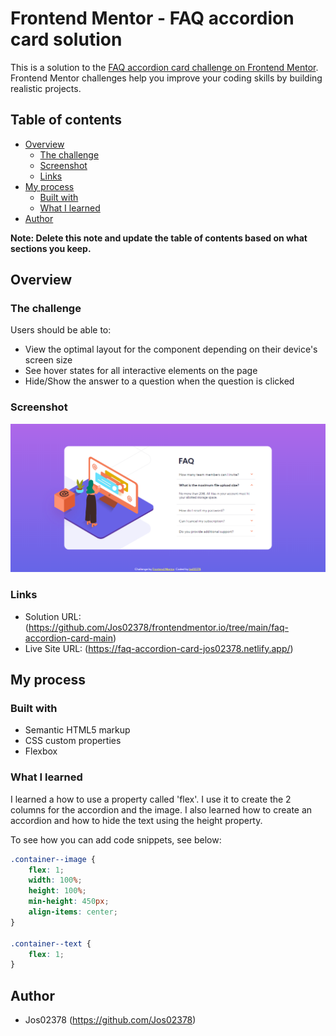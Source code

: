 # Frontend Mentor - FAQ accordion card solution

This is a solution to the [FAQ accordion card challenge on Frontend Mentor](https://www.frontendmentor.io/challenges/faq-accordion-card-XlyjD0Oam). Frontend Mentor challenges help you improve your coding skills by building realistic projects.

## Table of contents

-   [Overview](#overview)
    -   [The challenge](#the-challenge)
    -   [Screenshot](#screenshot)
    -   [Links](#links)
-   [My process](#my-process)
    -   [Built with](#built-with)
    -   [What I learned](#what-i-learned)
-   [Author](#author)

**Note: Delete this note and update the table of contents based on what sections you keep.**

## Overview

### The challenge

Users should be able to:

-   View the optimal layout for the component depending on their device's screen size
-   See hover states for all interactive elements on the page
-   Hide/Show the answer to a question when the question is clicked

### Screenshot

![](./screenshot.PNG)

### Links

-   Solution URL: (https://github.com/Jos02378/frontendmentor.io/tree/main/faq-accordion-card-main)
-   Live Site URL: (https://faq-accordion-card-jos02378.netlify.app/)

## My process

### Built with

-   Semantic HTML5 markup
-   CSS custom properties
-   Flexbox

### What I learned

I learned a how to use a property called 'flex'. I use it to create the 2 columns for the accordion and the image. I also learned how to create an accordion and how to hide the text using the height property.

To see how you can add code snippets, see below:

```css
.container--image {
    flex: 1;
    width: 100%;
    height: 100%;
    min-height: 450px;
    align-items: center;
}

.container--text {
    flex: 1;
}
```

## Author

-   Jos02378 (https://github.com/Jos02378)
